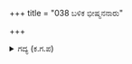 +++
title = "038 ಬಳಿಕ ಭೀಷ್ಮನನಾರು"

+++

<details><summary>ಗದ್ಯ (ಕ.ಗ.ಪ) </summary>

38. 'ಆ ಮೇಲೆ ಯುದ್ಧದಲ್ಲಿ ಭೀಷ್ಮನನ್ನು ಗೆದ್ದವನು ಯಾರು ? ದ್ರೋಣರ ಪ್ರತಾಪದ ಬೆಂಕಿಯನ್ನು ಆರಿಸಿದವನು ಯಾರು ? ಈ ಮಹಾ ಯುದ್ಧದಲ್ಲಿ ಪ್ರತಿಭಟಿಸಿ ನಿಂತರೆ ಸೂತಪುತ್ರ ಕರ್ಣನನ್ನು ಕೊಲ್ಲುವವನು ಯಾರು ? ಅಂತಹ ನನ್ನನ್ನು ನೀನು ನಿಂದಿಸುತ್ತೀಯಾ ನನ್ನ ಜೊತೆಯಲ್ಲಿ ಸರಿಸಮನಾಗಿ ಯುದ್ಧ ಮಾಡುವ ವೀರನನ್ನು ತೋರಿಸು' ಎಂದು ಹೊಗಳಿಕೊಂಡನು.
</details>
